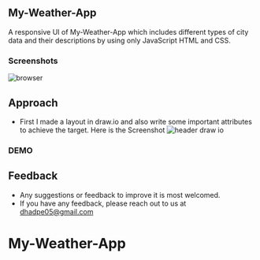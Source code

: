## My-Weather-App

A responsive UI of My-Weather-App which includes different types of city data and their descriptions by using only JavaScript HTML and CSS.

### Screenshots

![browser](blob:https://web.whatsapp.com/25bcc615-9d00-4061-ba59-45e462c8f8ed)

## Approach

- First I made a layout in draw.io and also write some important attributes to achieve the target. Here is the Screenshot
  ![header draw io](https://user-images.githubusercontent.com/85687950/172290862-0b4cdc18-3a88-4064-b4a4-badaa9ffee92.PNG)

### DEMO

## Feedback

- Any suggestions or feedback to improve it is most welcomed.
- If you have any feedback, please reach out to us at dhadpe05@gmail.com

# My-Weather-App
